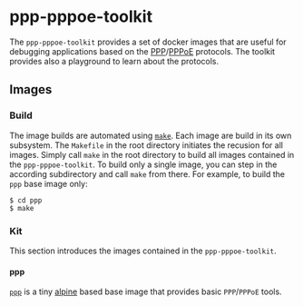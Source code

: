 ppp-pppoe-toolkit
=================

The `ppp-pppoe-toolkit` provides a set of docker images that are useful for
debugging applications based on the
[PPP](https://datatracker.ietf.org/doc/html/rfc1661)/[PPPoE](https://datatracker.ietf.org/doc/html/rfc2516)
protocols. The toolkit provides also a playground to learn about the protocols.

Images
------

### Build

The image builds are automated using
[`make`](https://www.gnu.org/software/make/). Each image are build in its own
subsystem. The `Makefile` in the root directory initiates the recusion for all
images. Simply call `make` in the root directory to build all images contained
in the `ppp-pppoe-toolkit`. To build only a single image, you can step in the
according subdirectory and call `make` from there. For example, to build the
`ppp` base image only:

```
$ cd ppp
$ make
```

### Kit

This section introduces the images contained in the `ppp-pppoe-toolkit`.

#### ppp
[`ppp`](./ppp) is a tiny [alpine](https://hub.docker.com/_/alpine) based base
image that provides basic `PPP`/`PPPoE` tools.

